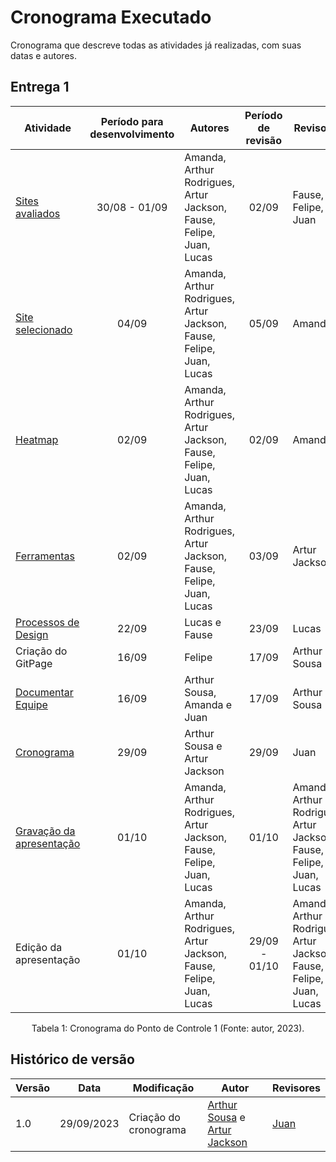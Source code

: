 # Cronograma Executado

Cronograma que descreve todas as atividades já realizadas, com suas datas e autores.

## Entrega 1

| Atividade | Período para desenvolvimento | Autores | Período de revisão | Revisores |
|-----------|:------------------:|---------|:-----------:|-----------|
| [Sites avaliados](lista_Site.md) | 30/08 - 01/09 | Amanda, Arthur Rodrigues, Artur Jackson, Fause, Felipe, Juan, Lucas | 02/09 | Fause, Felipe, Juan |
| [Site selecionado](site.md) | 04/09 | Amanda, Arthur Rodrigues, Artur Jackson, Fause, Felipe, Juan, Lucas| 05/09 | Amanda |
| [Heatmap](heat.md) | 02/09 | Amanda, Arthur Rodrigues, Artur Jackson, Fause, Felipe, Juan, Lucas | 02/09 | Amanda |
| [Ferramentas](ferramentas.md) | 02/09 | Amanda, Arthur Rodrigues, Artur Jackson, Fause, Felipe, Juan, Lucas | 03/09 | Artur Jackson |
| [Processos de Design](process_des.md) | 22/09 | Lucas e Fause | 23/09 | Lucas |
| Criação do GitPage | 16/09 | Felipe | 17/09  | Arthur Sousa |
| [Documentar Equipe](index.md) | 16/09 | Arthur Sousa, Amanda e Juan | 17/09 | Arthur Sousa |
| [Cronograma](cronogramas.md) | 29/09 | Arthur Sousa e Artur Jackson | 29/09 | Juan |
| [Gravação da apresentação]() | 01/10 | Amanda, Arthur Rodrigues, Artur Jackson, Fause, Felipe, Juan, Lucas | 01/10 | Amanda, Arthur Rodrigues, Artur Jackson, Fause, Felipe, Juan, Lucas |
| Edição da apresentação | 01/10 | Amanda, Arthur Rodrigues, Artur Jackson, Fause, Felipe, Juan, Lucas | 29/09 - 01/10 | Amanda, Arthur Rodrigues, Artur Jackson, Fause, Felipe, Juan, Lucas |

<div style="text-align: center">
    <p> Tabela 1: Cronograma do Ponto de Controle 1 (Fonte: autor, 2023).</p>
</div>

## Histórico de versão

| Versão | Data       | Modificação                             | Autor                         | Revisores                         |
| ------ | ---------- | --------------------------------------- | ----------------------------- | ----------------------------- |
|    1.0   |   29/09/2023   |   Criação do cronograma |  [Arthur Sousa](https://github.com/arthurrsousa) e [Artur Jackson](https://github.com/artur-jack)| [Juan](https://github.com/Juan-Ricarte)|